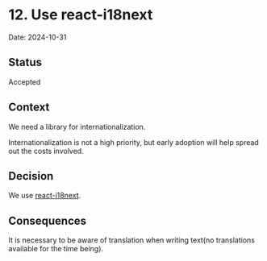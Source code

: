 # 12. Use react-i18next

Date: 2024-10-31

## Status

Accepted

## Context

We need a library for internationalization.

Internationalization is not a high priority, but early adoption will help spread out the costs involved.

## Decision

We use [react-i18next](https://react.i18next.com/).

## Consequences

It is necessary to be aware of translation when writing text(no translations available for the time being).
